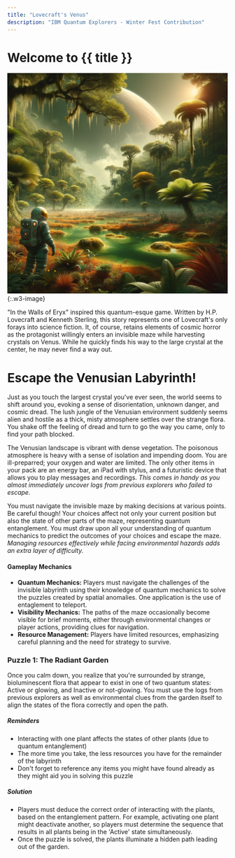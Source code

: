 ```yaml
---
title: "Lovecraft's Venus"
description: "IBM Quantum Explorers - Winter Fest Contribution"
---
```


# Welcome to {{ title }}

![A depiction of Venus reimagined with a tropical climate, featuring lush, swampy jungles. The landscape is vibrant with dense vegetation. An astronaut stands in under the poisonous atmosphere.](/assets/img/Venus.png "Venus reimagined with a tropical climate, featuring lush, swampy jungles under a poisonous atmosphere."){:.w3-image}

"In the Walls of Eryx" inspired this quantum-esque game. Written by H.P. Lovecraft and Kenneth Sterling, this story represents one of Lovecraft's only forays into science fiction. It, of course, retains elements of cosmic horror as the protagonist willingly enters an invisible maze while harvesting crystals on Venus. While he quickly finds his way to the large crystal at the center, he may never find a way out. 

<h1 class="w3-text-red">Escape the Venusian Labyrinth!</h1>

Just as you touch the largest crystal you've ever seen, the world seems to shift around you, evoking a sense of disorientation, unknown danger, and cosmic dread. The lush jungle of the Venusian environment suddenly seems alien and hostile as a thick, misty atmosphere settles over the strange flora. You shake off the feeling of dread and turn to go the way you came, only to find your path blocked. 

The Venusian landscape is vibrant with dense vegetation. The poisonous atmosphere is heavy with a sense of isolation and impending doom. You are ill-preparred; your oxygen and water are limited. The only other items in your pack are an energy bar, an iPad with stylus, and a futuristic device that allows you to play messages and recordings. _This comes in handy as you almost immediately uncover logs from previous explorers who failed to escape._ 

You must navigate the invisible maze by making decisions at various points. Be careful though! Your choices affect not only your current position but also the state of other parts of the maze, representing quantum entanglement. You must draw upon all your understanding of quantum mechanics to predict the outcomes of your choices and escape the maze. _Managing resources effectively while facing environmental hazards adds an extra layer of difficulty._

#### **Gameplay Mechanics**
- **Quantum Mechanics:** Players must navigate the challenges of the invisible labyrinth using their knowledge of quantum mechanics to solve the puzzles created by spatial anomalies. One application is the use of entaglement to teleport. 
- **Visibility Mechanics:** The paths of the maze occasionally become visible for brief moments, either through environmental changes or player actions, providing clues for navigation.
- **Resource Management:** Players have limited resources, emphasizing careful planning and the need for strategy to survive.

<h3 class="w3-text-teal">Puzzle 1: The Radiant Garden</h3>

Once you calm down, you realize that you're surrounded by strange, bioluminescent flora that appear to exist in one of two quantum states: Active or glowing, and Inactive or not-glowing. You must use the logs from previous explorers as well as environmental clues from the garden itself to align the states of the flora correctly and open the path. 

##### Reminders
   - Interacting with one plant affects the states of other plants (due to quantum entanglement)
   - The more time you take, the less resources you have for the remainder of the labyrinth
   - Don't forget to reference any items you might have found already as they might aid you in solving this puzzle


##### Solution

- Players must deduce the correct order of interacting with the plants, based on the entanglement pattern. For example, activating one plant might deactivate another, so players must determine the sequence that results in all plants being in the 'Active' state simultaneously.
- Once the puzzle is solved, the plants illuminate a hidden path leading out of the garden.


